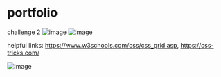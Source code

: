 # portfolio
challenge 2
![image](https://user-images.githubusercontent.com/90726860/142019400-af913825-75fa-4c9b-808d-9e364435fb2f.png)
![image](https://user-images.githubusercontent.com/90726860/142019486-73710b6f-dd80-4732-b630-dba1856571db.png)


helpful links: https://www.w3schools.com/css/css_grid.asp, https://css-tricks.com/


![image](https://user-images.githubusercontent.com/90726860/142473383-451588dc-f03f-43f2-9463-6c6843be7c8c.png)
